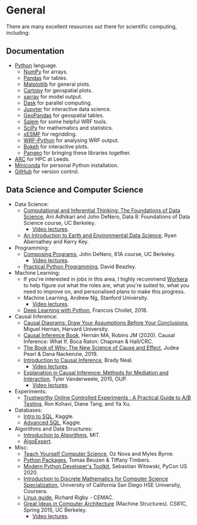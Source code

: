 # General

There are many excellent resources out there for scientific computing, including:

## Documentation
- [Python](https://docs.python.org/3/) language.  
    - [NumPy](https://numpy.org/) for arrays.  
    - [Pandas](https://pandas.pydata.org/) for tables.  
    - [Matplotlib](https://matplotlib.org/) for general plots.  
    - [Cartopy](https://scitools.org.uk/cartopy/docs/latest/) for geospatial plots.  
    - [xarray](http://xarray.pydata.org/en/stable/) for model output.  
    - [Dask](https://dask.org/) for parallel computing.  
    - [Jupyter](https://jupyter.org/) for interactive data science.  
    - [GeoPandas](https://geopandas.org/) for geospatial tables.  
    - [Salem](https://salem.readthedocs.io/en/stable/) for some helpful WRF tools.  
    - [SciPy](https://www.scipy.org/) for mathematics and statistics.  
    - [xESMF](https://xesmf.readthedocs.io/en/latest/) for regridding.  
    - [WRF-Python](https://wrf-python.readthedocs.io/en/latest/) for analysing WRF output.  
    - [Bokeh](https://docs.bokeh.org/en/latest/) for interactive plots.  
    - [Pangeo](https://pangeo.io/) for bringing these libraries together.  
- [ARC](https://arcdocs.leeds.ac.uk/welcome.html) for HPC at Leeds.  
- [Miniconda](https://docs.conda.io/en/latest/miniconda.html) for personal Python installation.  
- [GitHub](https://docs.github.com/en/github) for version control.  

## Data Science and Computer Science
- Data Science:
  - [Computational and Inferential Thinking: The Foundations of Data Science](https://inferentialthinking.com/chapters/intro.html), Ani Adhikari and John DeNero, Data 8: Foundations of Data Science course, UC Berkeley.  
    - [Video lectures](https://www.youtube.com/playlist?list=PL3juAj0fqNsI4HLvMJFnZDDabxAExG0wv).  
  - [An Introduction to Earth and Environmental Data Science](https://earth-env-data-science.github.io/intro), Ryan Abernathey and Kerry Key.  
- Programming:  
  - [Composing Programs](https://composingprograms.com/), John DeNero, 61A course, UC Berkeley.  
    - [Video lectures](https://www.youtube.com/c/JohnDeNero/playlists).  
  - [Practical Python Programming](https://github.com/dabeaz-course/practical-python), David Beazley.  
- Machine Learning:
  - If you're interested in jobs in this area, I highly recommend [Workera](https://workera.ai/) to help figure out what the roles are, what you're suited to, what you need to improve on, and personalised plans to make this progress.  
  - Machine Learning, Andrew Ng, Stanford University.  
    - [Video lectures](https://www.youtube.com/playlist?list=PLLssT5z_DsK-h9vYZkQkYNWcItqhlRJLN).  
  - [Deep Learning with Python](https://www.amazon.co.uk/Deep-Learning-Python-Francois-Chollet/dp/1617294438), Francois Chollet, 2018.  
- Causal Inference:
  - [Causal Diagrams: Draw Your Assumptions Before Your Conclusions](https://www.edx.org/course/causal-diagrams-draw-your-assumptions-before-your), Miguel Hernan, Harvard University.  
  - [Causal Inference Book](https://www.hsph.harvard.edu/miguel-hernan/causal-inference-book/), Hernán MA, Robins JM (2020). Causal Inference: What If. Boca Raton: Chapman & Hall/CRC.  
  - [The Book of Why: The New Science of Cause and Effect](https://www.amazon.co.uk/Book-Why-Science-Cause-Effect/dp/0141982411/ref=asc_df_0141982411/?tag=googshopuk-21&linkCode=df0&hvadid=280101927806&hvpos=&hvnetw=g&hvrand=1515808143887519158&hvpone=&hvptwo=&hvqmt=&hvdev=c&hvdvcmdl=&hvlocint=&hvlocphy=9046357&hvtargid=pla-555411478238&psc=1&th=1&psc=1), Judea Pearl & Dana Nackenzie, 2019.  
  - [Introduction to Causal Inference](https://www.bradyneal.com/causal-inference-course), Brady Neal.  
    - [Video lectures](https://www.youtube.com/playlist?list=PLoazKTcS0RzZ1SUgeOgc6SWt51gfT80N0).  
  - [Explanation in Causal Inference: Methods for Mediation and Interaction](https://www.amazon.co.uk/Explanation-Causal-Inference-Mediation-Interaction/dp/0199325871), Tyler Vanderweele, 2015, OUP.  
    - [Video lectures](https://www.youtube.com/channel/UCQu03AdpGNsY3Ez_8QiJDYg/videos).  
- Experiments:
  - [Trustworthy Online Controlled Experiments : A Practical Guide to A/B Testing](https://experimentguide.com/), Ron Kohavi, Diane Tang, and Ya Xu.  
- Databases:
  - [Intro to SQL](https://www.kaggle.com/learn/intro-to-sql), Kaggle.  
  - [Advanced SQL](https://www.kaggle.com/learn/advanced-sql), Kaggle.  
- Algorithms and Data Structures:
  - [Introduction to Algorithms](https://youtube.com/playlist?list=PLUl4u3cNGP61Oq3tWYp6V_F-5jb5L2iHb), MIT.  
  - [AlgoExpert](https://www.algoexpert.io/).  
- Misc:
  - [Teach Yourself Computer Science](https://teachyourselfcs.com/), Oz Nova and Myles Byrne.  
  - [Python Packages](https://py-pkgs.org/), Tomas Beuzen & Tiffany Timbers.  
  - [Modern Python Developer's Toolkit](https://youtu.be/WkUBx3g2QfQ), Sebastian Witowski, PyCon US 2020.  
  - [Introduction to Discrete Mathematics for Computer Science Specialization](https://www.coursera.org/specializations/discrete-mathematics), University of California San Diego HSE University, Coursera.  
  - [Linux guide](https://github.com/cemacrr/linux_intro/blob/master/document.pdf), Richard Rigby - CEMAC.  
  - [Great Ideas in Computer Architecture](https://inst.eecs.berkeley.edu//~cs61c/sp15/) (Machine Structures). CS61C, Spring 2015, UC Berkeley.  
    - [Video lectures](https://www.youtube.com/playlist?list=PLhMnuBfGeCDM8pXLpqib90mDFJI-e1lpk).  